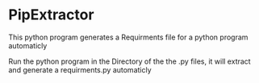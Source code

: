 # PipExtractor
This python program generates a Requirments file for a python program automaticly

Run the python program in the Directory of the the .py files, it will extract and generate a requirments.py automaticly
